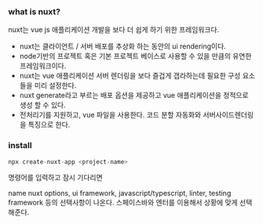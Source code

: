 ### what is nuxt?

nuxt는 vue js 애플리케이션 개발을 보다 더 쉽게 하기 위한 프레임워크다.

- nuxt는 클라이언트 / 서버 배포를 추상화 하는 동안의 ui rendering이다.
- node기반의 프로젝트 혹은 기본 프로젝트 베이스로 사용할 수 있을 만큼의 유연한 프레임워크이다.
- nuxt는 vue 애플리케이션 서버 렌더링을 보다 즐겁게 갭라하는데 필요한 구성 요소들을 미리 설정한다.
- nuxt generate라고 부르는 배포 옵션을 제공하고 vue 애플리케이션을 정적으로 생성 할 수 있다.
- 전처리기를 지원하고, vue 파일을 사용한다. 코드 분할 자동화와 서버사이드렌더링을 특징으로 한다.

### install

```jsx
npx create-nuxt-app <project-name>
```

명령어를 입력하고 잠시 기다리면

name nuxt options, ui framework, javascript/typescript, linter, testing framework 등의 선택사항이 나온다. 스페이스바와 엔터를 이용해서 상황에 맞게 선택해준다.
